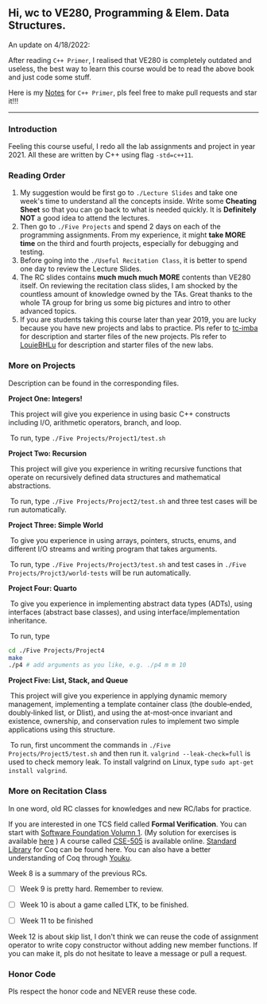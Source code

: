 ## Hi, wc to VE280, Programming & Elem. Data Structures.

An update on 4/18/2022:

After reading `C++ Primer`, I realised that VE280 is completely outdated and useless, the best way to learn this course would be to read the above book and just code some stuff.

Here is my [Notes](https://github.com/StevenWongChess/VE280/blob/main/c%2B%2B_primer_notes.md) for `C++ Primer`, pls feel free to make pull requests and star it!!!

<hr>

### Introduction

Feeling this course useful, I redo all the lab assignments and project in year 2021. All these are written by C++ using flag ```-std=c++11```. 

### Reading Order

1. My suggestion would be first go to ```./Lecture Slides``` and take one week's time to understand all the concepts inside. Write some **Cheating Sheet** so that you can go back to what is needed quickly. It is **Definitely NOT** a good idea to attend the lectures.
2. Then go to ```./Five Projects``` and spend 2 days on each of the programming assignments. From my experience, it might **take MORE time** on the third and fourth projects, especially for debugging and testing. 
3. Before going into the ```./Useful Recitation Class```, it is better to spend one day to review the Lecture Slides. 
4. The RC slides contains **much much much MORE** contents than VE280 itself. On reviewing the recitation class slides, I am shocked by the countless amount of knowledge owned by the TAs. Great thanks to the whole TA group for bring us some big pictures and intro to other advanced topics.
5. If you are students taking this course later than year 2019, you are lucky because you have new projects and labs to practice. Pls refer to [tc-imba](https://github.com/tc-imba/VE280) for description and starter files of the new projects. Pls refer to [LouieBHLu](https://github.com/LouieBHLu/VE280_2020_Summer/tree/master/Labs) for description and starter files of the new labs. 

### More on Projects

Description can be found in the corresponding files.

**Project One: Integers!**

​		This project will give you experience in using basic C++ constructs including I/O, arithmetic operators, branch, and loop.

​		To run, type ```./Five Projects/Project1/test.sh```

**Project Two: Recursion**

​		This project will give you experience in writing recursive functions that operate on recursively defined data structures and mathematical abstractions.

​		To run, type ```./Five Projects/Project2/test.sh``` and three test cases will be run automatically. 

**Project Three: Simple World**

​		To give you experience in using arrays, pointers, structs, enums, and different I/O streams and writing program that takes arguments.

​		To run, type  ```./Five Projects/Project3/test.sh``` and test cases in ```./Five Projects/Projct3/world-tests``` will be run automatically. 

**Project Four: Quarto**

​		To give you experience in implementing abstract data types (ADTs), using interfaces (abstract base classes), and using interface/implementation inheritance.

​		To run, type 

```bash
cd ./Five Projects/Project4
make
./p4 # add arguments as you like, e.g. ./p4 m m 10
```

**Project Five: List, Stack, and Queue**

​		This project will give you experience in applying dynamic memory management, implementing a template container class (the double‐ended, doubly‐linked list, or Dlist), and using the at-most‐once invariant and existence, ownership, and conservation rules to implement two simple applications using this structure.

​		To run, first uncomment the commands in ```./Five Projects/Project5/test.sh``` and then run it. ```valgrind --leak-check=full``` is used to check memory leak. To install valgrind on Linux, type ```sudo apt-get install valgrind```.

### More on Recitation Class

In one word, old RC classes for knowledges and new RC/labs for practice.

If you are interested in one TCS field called **Formal Verification**. You can start with [Software Foundation Volumn 1](https://softwarefoundations.cis.upenn.edu/lf-current/Preface.html). (My solution for exercises is available [here](https://github.com/StevenWongChess/software-foundations) ) A course called [CSE-505](https://sites.google.com/cs.washington.edu/cse-505-18au/home) is available online. [Standard Library](https://coq.inria.fr/library/index.html) for Coq can be found here. You can also have a better understanding of Coq through [Youku](https://v.youku.com/v_show/id_XMzIzOTkyMDI4NA==). 

Week 8 is a summary of the previous RCs.  

- [ ] Week 9 is pretty hard. Remember to review. 

- [ ] Week 10 is about a game called LTK, to be finished. 

- [ ] Week 11 to be finished

Week 12 is about skip list, I don't think we can reuse the code of assignment operator to write copy constructor without adding new member functions. If you can make it, pls do not hesitate to leave a message or pull a request.

### Honor Code

Pls respect the honor code and NEVER reuse these code.